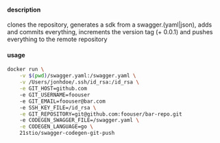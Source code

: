 #### description

clones the repository, generates a sdk from a swagger.(yaml|json), adds and commits everything, increments the version tag (+ 0.0.1) and pushes everything to the remote repository

#### usage

```bash
docker run \
	-v $(pwd)/swagger.yaml:/swagger.yaml \
	-v /Users/jonhdoe/.ssh/id_rsa:/id_rsa \
	-e GIT_HOST=github.com
	-e GIT_USERNAME=foouser
	-e GIT_EMAIL=foouser@bar.com
	-e SSH_KEY_FILE=/id_rsa \
	-e GIT_REPOSITORY=git@github.com:foouser/bar-repo.git
	-e CODEGEN_SWAGGER_FILE=/swagger.yaml \
	-e CODEGEN_LANGUAGE=go \
	21stio/swagger-codegen-git-push
```
